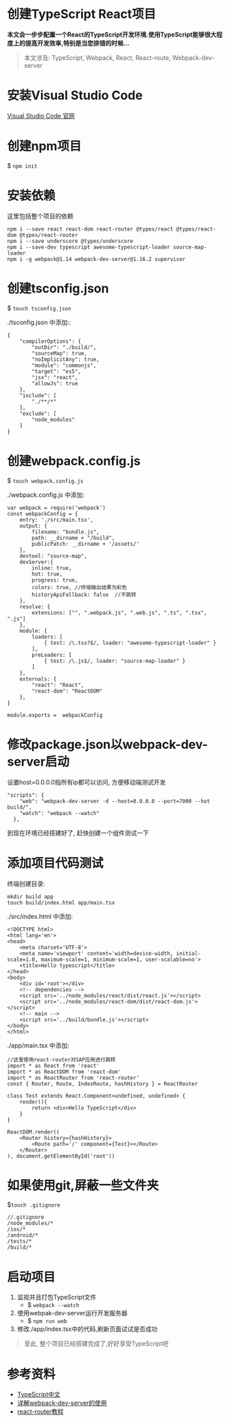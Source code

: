 # 创建TypeScript React项目
**本文会一步步配置一个React的TypeScript开发环境.使用TypeScript能够很大程度上的提高开发效率,特别是当您排错的时候...**

> 本文涉及: TypeScript, Webpack, React, React-route, Webpack-dev-server

# 安装Visual Studio Code
[Visual Studio Code 官网](https://code.visualstudio.com/)
# 创建npm项目
$ `npm init`
# 安装依赖
这里包括整个项目的依赖

```
npm i --save react react-dom react-router @types/react @types/react-dom @types/react-router
npm i --save underscore @types/underscore
npm i --save-dev typescript awesome-typescript-loader source-map-loader
npm i -g webpack@1.14 webpack-dev-server@1.16.2 supervisor
```

# 创建tsconfig.json
$ `touch tsconfig.json`

./tsconfig.json 中添加::

```
{
    "compilerOptions": {
        "outDir": "./build/",
        "sourceMap": true,
        "noImplicitAny": true,
        "module": "commonjs",
        "target": "es5",
        "jsx": "react",
        "allowJs": true
    },
    "include": [
        "./**/*"
    ],
    "exclude": [
        "node_modules"
    ]
}
```

# 创建webpack.config.js

$ `touch webpack.config.js`

./webpack.config.js 中添加:

```
var webpack = require('webpack')
const webpackConfig = {
    entry: './src/main.tsx',
    output: {
        filename: "bundle.js",
        path: __dirname + "/build",
        publicPatch: __dirname + '/assets/'
    },
    devtool: "source-map",
    devServer:{
        inline: true,
        hot: true,
        progress: true,
        colors: true, //终端输出结果为彩色
        historyApiFallback: false  //不跳转
    },
    resolve: {
        extensions: ["", ".webpack.js", ".web.js", ".ts", ".tsx", ".js"]
    },
    module: {
        loaders: [
            { test: /\.tsx?$/, loader: "awesome-typescript-loader" }
        ],
        preLoaders: [
            { test: /\.js$/, loader: "source-map-loader" }
        ]
    },
    externals: {
        "react": "React",
        "react-dom": "ReactDOM"
    },
}

module.exports =  webpackConfig

```

# 修改package.json以webpack-dev-server启动
设置host=0.0.0.0指所有ip都可以访问, 方便移动端测试开发
```
"scripts": {
    "web": "webpack-dev-server -d --host=0.0.0.0 --port=7000 --hot build/",
    "watch": "webpack --watch"
  },
```
到现在环境已经搭建好了, 赶快创建一个组件测试一下

# 添加项目代码测试
终端创建目录:

```
mkdir build app
touch build/index.html app/main.tsx
```

./src/index.html 中添加:

```
<!DOCTYPE html>
<html lang='en'>
<head>
	<meta charset='UTF-8'>
	<meta name='viewport' content='width=device-width, initial-scale=1.0, maximum-scale=1, minimum-scale=1, user-scalable=no'>
	<title>Hello typescript</title>
</head>
<body>
	<div id='root'></div>
	<!-- dependencies -->
	<script src='../node_modules/react/dist/react.js'></script>
	<script src='../node_modules/react-dom/dist/react-dom.js'></script>
	<!-- main -->
	<script src='../build/bundle.js'></script>
</body>
</html>
```


./app/main.tsx 中添加:

```
//这里使用react-router对SAP应用进行跳转
import * as React from 'react'
import * as ReactDOM from 'react-dom'
import * as ReactRouter from 'react-router'
const { Router, Route, IndexRoute, hashHistory } = ReactRouter

class Test extends React.Component<undefined, undefined> {
	render(){
		return <div>Hello TypeScript</div>
	}
}

ReactDOM.render((
	<Router history={hashHistory}>
		<Route path='/' component={Test}></Route>
	</Router>
), document.getElementById('root'))
```

# 如果使用git,屏蔽一些文件夹
$`touch .gitignore`

```
//.gitignore
/node_modules/*
/ios/*
/android/*
/tests/*
/build/*
```

# 启动项目
1. 监视并且打包TypeScript文件
	- $ `webpack --watch`
2. 使用webpak-dev-server运行开发服务器
	- $ `npm run web`
3. 修改./app/index.tsx中的代码,刷新页面试试是否成功

> 至此, 整个项目已经搭建完成了,好好享受TypeScript吧

# 参考资料
- [TypeScript中文](https://www.tslang.cn/docs/handbook/react-&-webpack.html)
- [详解webpack-dev-server的使用](https://segmentfault.com/a/1190000006964335)
- [react-router教程](http://blog.csdn.net/future_todo/article/details/53036638)
